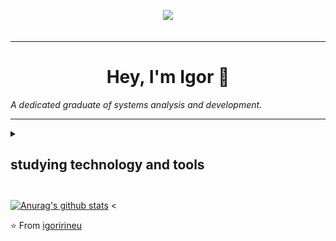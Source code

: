 <p align="center">
  <img src="https://media.giphy.com/media/MeJgB3yMMwIaHmKD4z/giphy.gif" width="30%">
  <br><br>
  
<hr>
<h1 align="center">
Hey, I'm Igor 👋</h1>
<em>A dedicated graduate of systems analysis and development.</em>

<hr>
<details> <summary><h2>studying technology and tools<h2></summary>

<br>

<img align="right" alt="Person coding gif" src="https://github.com/chandan-reddy-k/chandan-reddy-k/blob/master/assets/coding.gif" width="200" />
<img src="https://img.shields.io/badge/-JavaScript-eed718?style=flat&logo=javascript&logoColor=ffffff"><br>
<img src = "https://img.shields.io/badge/-HTML5-E34F26?style=flat&logo=html5&logoColor=white"><br>
<img src = "https://img.shields.io/badge/-CSS3-1572B6?style=flat&logo=css3&logoColor=white"><br>
<img src="https://img.shields.io/badge/-Bootstrap-563D7C?style=flat&logo=bootstrap&logoColor=white"><br>
<img src="https://img.shields.io/badge/-React-000000?style=flat&logo=react&logoColor=00c8ff"><br>
<img src="https://img.shields.io/badge/-MongoDB-4DB33D?style=flat&logo=mongodb&logoColor=FFFFFF"><br>
<img src="https://img.shields.io/badge/-Node.js-3C873A?style=flat&logo=Node.js&logoColor=white"><br>
<img src="https://img.shields.io/badge/-Firebase-FFA611?style=flat&logo=firebase&logoColor=FFFFFF"><br>
<img src="http://img.shields.io/badge/-Git-F1502F?style=flat&logo=git&logoColor=FFFFFF"><br>
<img src="http://img.shields.io/badge/-Github-000000?style=flat&logo=github&logoColor=FFFFFF"><br>
<img src="http://img.shields.io/badge/-VS%20Code-007ACC?style=flat&logo=visual%20studio%20code&logoColor=white"><br>
<img src="https://img.shields.io/badge/-Python-black?style=flat&logo=python&logoColor=white"><br>
  </details>

[![Anurag's github stats](https://github-readme-stats.vercel.app/api?username=igoririneu&show_icons=true)](https://github.com/anuraghazra/github-readme-stats)
<

⭐️ From [igoririneu](https://github.com/igoririneu)

